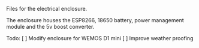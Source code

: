 Files for the electrical enclosure.

The enclosure houses the ESP8266, 18650 battery, power management module and the 5v boost converter.

Todo:
[ ] Modify enclosure for WEMOS D1 mini
[ ] Improve weather proofing
